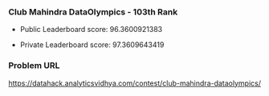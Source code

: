 ### Club Mahindra DataOlympics - 103th Rank

- Public Leaderboard score: 96.3600921383

- Private Leaderboard score: 97.3609643419

### Problem URL

https://datahack.analyticsvidhya.com/contest/club-mahindra-dataolympics/
